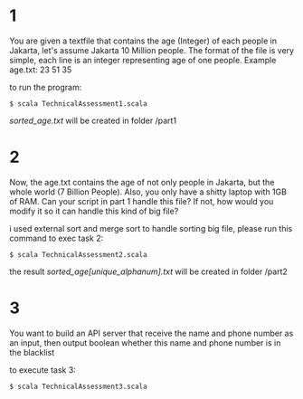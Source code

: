# 1
You are given a textfile that contains the age (Integer) of each people in Jakarta, let's assume Jakarta 10 Million people. The format of the file is very simple, each line is an integer representing age of one people.
Example age.txt:
23
51
35

to run the program:
```
$ scala TechnicalAssessment1.scala 
```
*sorted_age.txt* will be created in folder /part1




# 2
Now, the age.txt contains the age of not only people in Jakarta, but the whole world (7 Billion People). Also, you only have a shitty laptop with 1GB of RAM. Can your script in part 1 handle this file? If not, how would you modify it so it can handle this kind of big file?

 i used external sort and merge sort to handle sorting big file, please run this command to exec task 2:
```
$ scala TechnicalAssessment2.scala 
```
the result *sorted_age[unique_alphanum].txt* will be created in folder /part2

# 3
You want to build an API server that receive the name and phone number as an input, then output boolean whether this name and phone number is in the blacklist

to execute task 3:
```
$ scala TechnicalAssessment3.scala 
```
